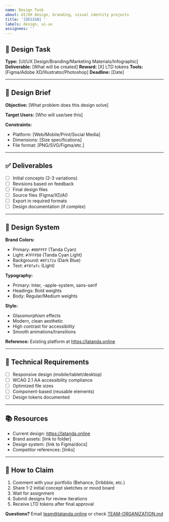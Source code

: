 ```yaml
---
name: Design Task
about: UI/UX design, branding, visual identity projects
title: '[DESIGN] '
labels: design, ui-ux
assignees: ''
---
```


## 🎨 Design Task

**Type:** [UI/UX Design/Branding/Marketing Materials/Infographic]
**Deliverable:** [What will be created]
**Reward:** [X] LTD tokens
**Tools:** [Figma/Adobe XD/Illustrator/Photoshop]
**Deadline:** [Date]

---

## 🎯 Design Brief

**Objective:** [What problem does this design solve]

**Target Users:** [Who will use/see this]

**Constraints:**
- Platform: [Web/Mobile/Print/Social Media]
- Dimensions: [Size specifications]
- File format: [PNG/SVG/Figma/etc.]

---

## ✅ Deliverables

- [ ] Initial concepts (2-3 variations)
- [ ] Revisions based on feedback
- [ ] Final design files
- [ ] Source files (Figma/XD/AI)
- [ ] Export in required formats
- [ ] Design documentation (if complex)

---

## 🎨 Design System

**Brand Colors:**
- Primary: `#00FFFF` (Tanda Cyan)
- Light: `#7FFFD8` (Tanda Cyan Light)
- Background: `#0f172a` (Dark Blue)
- Text: `#f8fafc` (Light)

**Typography:**
- Primary: Inter, -apple-system, sans-serif
- Headings: Bold weights
- Body: Regular/Medium weights

**Style:**
- Glassmorphism effects
- Modern, clean aesthetic
- High contrast for accessibility
- Smooth animations/transitions

**Reference:** Existing platform at https://latanda.online

---

## 📐 Technical Requirements

- [ ] Responsive design (mobile/tablet/desktop)
- [ ] WCAG 2.1 AA accessibility compliance
- [ ] Optimized file sizes
- [ ] Component-based (reusable elements)
- [ ] Design tokens documented

---

## 📚 Resources

- Current design: https://latanda.online
- Brand assets: [link to folder]
- Design system: [link to Figma/docs]
- Competitor references: [links]

---

## 🚀 How to Claim

1. Comment with your portfolio (Behance, Dribbble, etc.)
2. Share 1-2 initial concept sketches or mood board
3. Wait for assignment
4. Submit designs for review iterations
5. Receive LTD tokens after final approval

**Questions?** Email team@latanda.online or check [TEAM-ORGANIZATION.md](../../TEAM-ORGANIZATION.md)
